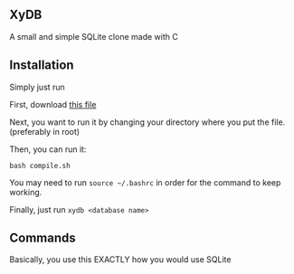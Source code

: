 ## XyDB

A small and simple SQLite clone made with C

## Installation

Simply just run

First, download [this file](https://github.com/Xytrux/XyDB/releases/download/XyDB/compile.sh)

Next, you want to run it by changing your directory where you put the file. (preferably in root)

Then, you can run it:

```
bash compile.sh
```

You may need to run `source ~/.bashrc` in order for the command to keep working.

Finally, just run `xydb <database name>`

## Commands

Basically, you use this EXACTLY how you would use SQLite


